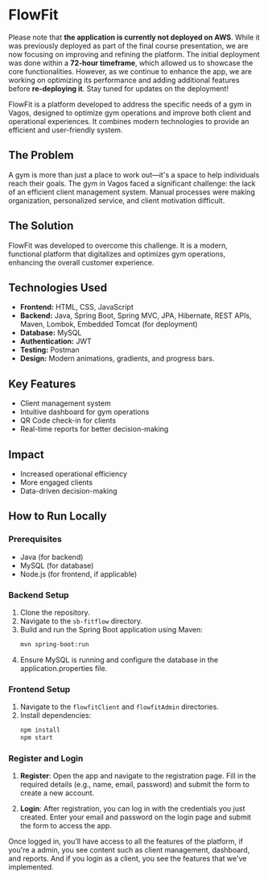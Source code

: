 # FlowFit

Please note that **the application is currently not deployed on AWS**. While it was previously deployed as part of the final course presentation, we are now focusing on improving and refining the platform. The initial deployment was done within a **72-hour timeframe**, which allowed us to showcase the core functionalities. However, as we continue to enhance the app, we are working on optimizing its performance and adding additional features before **re-deploying it**. Stay tuned for updates on the deployment!

FlowFit is a platform developed to address the specific needs of a gym in Vagos, designed to optimize gym operations and improve both client and operational experiences. It combines modern technologies to provide an efficient and user-friendly system.

## The Problem
A gym is more than just a place to work out—it's a space to help individuals reach their goals. The gym in Vagos faced a significant challenge: the lack of an efficient client management system. Manual processes were making organization, personalized service, and client motivation difficult.

## The Solution
FlowFit was developed to overcome this challenge. It is a modern, functional platform that digitalizes and optimizes gym operations, enhancing the overall customer experience.

## Technologies Used
- **Frontend:** HTML, CSS, JavaScript
- **Backend:** Java, Spring Boot, Spring MVC, JPA, Hibernate, REST APIs, Maven, Lombok, Embedded Tomcat (for deployment)
- **Database:** MySQL
- **Authentication:** JWT
- **Testing:** Postman
- **Design:** Modern animations, gradients, and progress bars.

## Key Features
- Client management system
- Intuitive dashboard for gym operations
- QR Code check-in for clients
- Real-time reports for better decision-making

## Impact
- Increased operational efficiency
- More engaged clients
- Data-driven decision-making

## How to Run Locally

### Prerequisites
- Java (for backend)
- MySQL (for database)
- Node.js (for frontend, if applicable)

### Backend Setup
1. Clone the repository.
2. Navigate to the `sb-fitflow` directory.
3. Build and run the Spring Boot application using Maven:
   ```bash
   mvn spring-boot:run
4. Ensure MySQL is running and configure the database in the application.properties file.

### Frontend Setup
1. Navigate to the `flowfitClient` and `flowfitAdmin` directories.
2. Install dependencies:
   ```bash
   npm install
   npm start

### Register and Login

1. **Register**: Open the app and navigate to the registration page. Fill in the required details (e.g., name, email, password) and submit the form to create a new account.

2. **Login**: After registration, you can log in with the credentials you just created. Enter your email and password on the login page and submit the form to access the app.

Once logged in, you’ll have access to all the features of the platform, if you're a admin, you see content such as client management, dashboard, and reports. And if you login as a client, you see the features that we've implemented.

